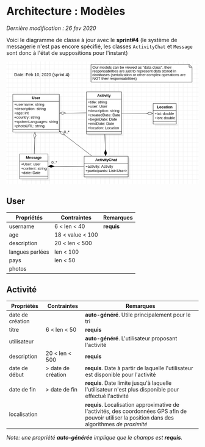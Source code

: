# Architecture : Modèles
*Dernière modification : 26 fev 2020*

Voici le diagramme de classe à jour avec le **sprint#4** (le système de messagerie n'est pas encore spécifié, les classes `ActivityChat` et `Message` sont donc à l'état de suppositions pour l'instant)

![](src/class_diagram.png)

## User


Propriétés | Contraintes | Remarques
---|---|---
username | 6 < len < 40 | **requis**
age | 18 < value < 100 |
description | 20 < len < 500 |
langues parlées | len < 100 |
pays | len < 50 |  
photos |  |  

## Activité

Propriétés | Contraintes | Remarques
---|---|---
date de création | | **auto-généré**. Utile principalement pour le tri
titre | 6 < len < 50 | **requis**
utilisateur |  | **auto-généré**. L'utilisateur proposant l'activité
description | 20 < len < 500 | **requis**
date de début | > date de création | **requis**. Date à partir de laquelle l'utilisateur est disponible pour l'activité
date de fin | > date de fin |**requis**. Date limite jusqu'à laquelle l'utilisateur n'est plus disponible pour effectué l'activité
localisation | | **requis**. Localisation approximative de l'activités, des coordonnées GPS afin de pouvoir utiliser la position dans des algorithmes *de proximité*

*Note: une propriété **auto-générée** implique que le champs est **requis**.*
